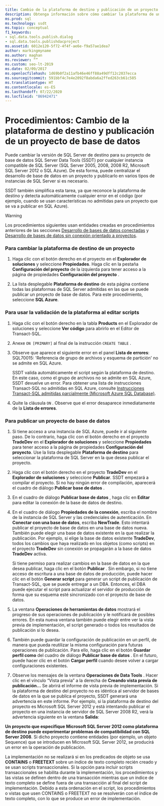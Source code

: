 ```yaml
---
title: Cambio de la plataforma de destino y publicación de un proyecto de base de datos
description: Obtenga información sobre cómo cambiar la plataforma de un proyecto de base de datos de SQL Server Data Tools a una instancia compatible de SQL Server. Aprenda a publicar un proyecto de base de datos.
ms.prod: sql
ms.technology: ssdt
ms.topic: conceptual
f1_keywords:
- sql.data.tools.publish.dialog
- sql.data.tools.publishdacproject
ms.assetid: 6012e120-5f72-4f4f-ae6e-f9a57ae1dea7
author: markingmyname
ms.author: maghan
ms.reviewer: “”
ms.custom: seo-lt-2019
ms.date: 02/09/2017
ms.openlocfilehash: 1d69b0f2a11afb46e46ff88a49dff12c2037ecca
ms.sourcegitcommit: 591bbf4c7e4e2092f8abda6a2ffed263cb61c585
ms.translationtype: HT
ms.contentlocale: es-ES
ms.lasthandoff: 07/22/2020
ms.locfileid: "86942471"
---
```

# <a name="how-to-change-target-platform-and-publish-a-database-project"></a>Procedimientos: Cambio de la plataforma de destino y publicación de un proyecto de base de datos

Puede cambiar la versión de SQL Server de destino para su proyecto de base de datos SQL Server Data Tools (SSDT) por cualquier instancia compatible de SQL Server (SQL Server 2005, 2008, 2008 R2, Microsoft SQL Server 2012 o SQL Azure). De esta forma, puede centralizar el desarrollo de base de datos en un proyecto y publicarlo en varios tipos de instancias de SQL Server si es necesario.  
  
SSDT también simplifica esta tarea, ya que reconoce la plataforma de destino y detecta automáticamente cualquier error en el código (por ejemplo, cuando se usan características no admitidas para un proyecto que se va a publicar en SQL Azure).  
  
> [!WARNING]  
> Los procedimientos siguientes usan entidades creadas en procedimientos anteriores de las secciones [Desarrollo de bases de datos conectadas](../ssdt/connected-database-development.md) y [Desarrollo de bases de datos sin conexión orientado a proyectos](../ssdt/project-oriented-offline-database-development.md).  
  
### <a name="to-change-a-projects-target-platform"></a>Para cambiar la plataforma de destino de un proyecto  
  
1.  Haga clic con el botón derecho en el proyecto en el **Explorador de soluciones** y seleccione **Propiedades**. Haga clic en la pestaña **Configuración del proyecto** de la izquierda para tener acceso a la página de propiedades **Configuración del proyecto** .  
  
2.  La lista desplegable **Plataforma de destino** de esta página contiene todas las plataformas de SQL Server admitidas en las que se puede publicar un proyecto de base de datos. Para este procedimiento, seleccione **SQL Azure**.  
  
### <a name="to-use-platform-validation-when-editing-scripts"></a>Para usar la validación de la plataforma al editar scripts  
  
1.  Haga clic con el botón derecho en la tabla **Products** en el Explorador de soluciones y seleccione **Ver código** para abrirlo en el Editor de Transact\-SQL.  
  
2.  Anexe `ON [PRIMARY]` al final de la instrucción `CREATE TABLE` .  
  
3.  Observe que aparece el siguiente error en el panel **Lista de errores**: SQL70015: 'Referencia de grupo de archivos y esquema de partición' no se admite en SQL Azure.  
  
    SSDT valida automáticamente el script según la plataforma de destino. En este caso, como el grupo de archivos no se admite en SQL Azure, SSDT devuelve un error. Para obtener una lista de instrucciones Transact\-SQL no admitidas en SQL Azure, consulte [Instrucciones Transact-SQL admitidas parcialmente (Microsoft Azure SQL Database)](https://msdn.microsoft.com/library/ee336267.aspx).  
  
4.  Quite la cláusula `ON` . Observe que el error desaparece inmediatamente de la **Lista de errores**.  
  
### <a name="to-publish-a-database-project"></a>Para publicar un proyecto de base de datos  
  
1.  Si tiene acceso a una instancia de SQL Azure, puede ir al siguiente paso. De lo contrario, haga clic con el botón derecho en el proyecto **TradeDev** en el **Explorador de soluciones** y seleccione **Propiedades** para tener acceso a la página de propiedades **Configuración del proyecto**. Use la lista desplegable **Plataforma de destino** para seleccionar la plataforma de SQL Server en la que desea publicar el proyecto.  
  
2.  Haga clic con el botón derecho en el proyecto **TradeDev** en el **Explorador de soluciones** y seleccione **Publicar**. SSDT empezará a compilar el proyecto. Si no hay ningún error de compilación, aparecerá el cuadro de diálogo **Publicar base de datos** .  
  
3.  En el cuadro de diálogo **Publicar base de datos** , haga clic en **Editar** para editar la conexión de la base de datos de destino.  
  
4.  En el cuadro de diálogo **Propiedades de la conexión**, escriba el nombre de la instancia de SQL Server y las credenciales de autenticación. En **Conectar con una base de datos**, escriba **NewTrade**. Esto intentará publicar el proyecto de base de datos en una base de datos nueva. También puede elegir una base de datos existente en la que realizar la publicación. Por ejemplo, si elige la base de datos existente **TradeDev**, todos los cambios que haya realizado en los objetos (como scripts) en el proyecto **TradeDev** sin conexión se propagarán a la base de datos **TradeDev** activa.  
  
    Si tiene permiso para realizar cambios en la base de datos en la que desea publicar, haga clic en el botón **Publicar** . Sin embargo, si no tiene acceso de escritura a una base de datos de producción, puede hacer clic en el botón **Generar script** para generar un script de publicación de Transact\-SQL, que se puede entregar a un DBA. Entonces, el DBA puede ejecutar el script para actualizar el servidor de producción de forma que su esquema esté sincronizado con el proyecto de base de datos.  
  
5.  La ventana **Operaciones de herramientas de datos**  mostrará el progreso de sus operaciones de publicación y le notificará de posibles errores. En esta nueva ventana también puede elegir entre ver la vista previa de implementación, el script generado o todos los resultados de publicación si lo desea.  
  
6.  También puede guardar la configuración de publicación en un perfil, de manera que pueda reutilizar la misma configuración para futuras operaciones de publicación. Para ello, haga clic en el botón **Guardar perfil como** del cuadro de diálogo **Publicar base de datos** . En el futuro, puede hacer clic en el botón **Cargar perfil** cuando desee volver a cargar configuraciones existentes.  
  
7.  Observe los mensajes de la ventana **Operaciones de Data Tools** . Hacer clic en el vínculo “Vista previa” a la derecha de **Creando vista previa de publicación...** Se abrirá el informe de vista previa de implementación. Si la plataforma de destino del proyecto no es idéntica al servidor de bases de datos en la que se publica el proyecto, SSDT generará una advertencia en este informe.  Por ejemplo, si la plataforma de destino del proyecto es Microsoft SQL Server 2012 y está intentando publicar el proyecto en una instancia de servidor de SQL Server 2008 R2, verá la advertencia siguiente en la ventana **Salida**:  
  
**Un proyecto que especifique Microsoft SQL Server 2012 como plataforma de destino puede experimentar problemas de compatibilidad con SQL Server 2008**. Si dicho proyecto contiene entidades (por ejemplo, un objeto Sequence) que se introducen en Microsoft SQL Server 2012, se producirá un error en la operación de publicación.  
  
La implementación no se realizará si en los predicados de objeto se usa **CONTAINS** o **FREETEXT** sobre un índice de texto completo recién creado y se usan scripts transaccionales. Si la opción para incluir scripts transaccionales se habilita durante la implementación, los procedimientos y las vistas se definen dentro de una transacción mientras que un índice de texto completo se define fuera de una transacción al final del script de implementación. Debido a esta ordenación en el script, los procedimientos o vistas que usen CONTAINS o FREETEXT no se resolverán con el índice de texto completo, con lo que se produce un error de implementación.  
  
